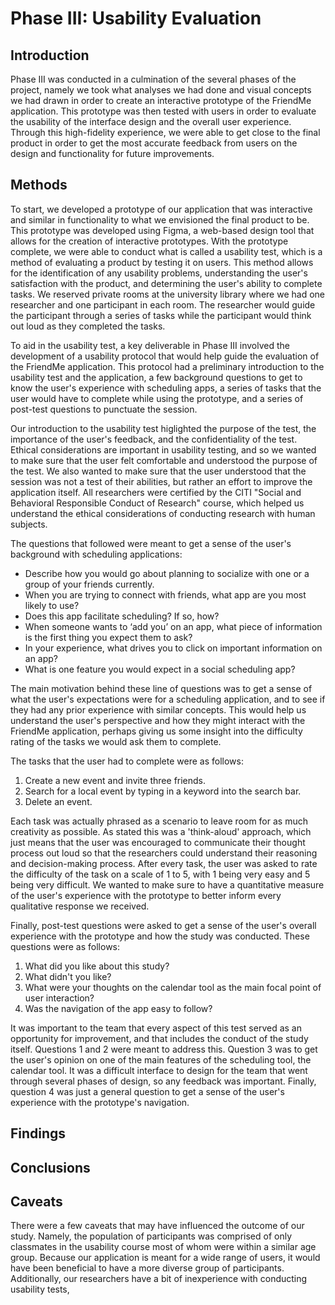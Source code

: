 # Phase III: Usability Evaluation

## Introduction

Phase III was conducted in a culmination of the several phases of the project, namely we took what analyses we had done and visual concepts we had drawn in order to create an interactive prototype of the FriendMe application. This prototype was then tested with users in order to evaluate the usability of the interface design and the overall user experience. Through this high-fidelity experience, we were able to get close to the final product in order to get the most accurate feedback from users on the design and functionality for future improvements.

## Methods

To start, we developed a prototype of our application that was interactive and similar in functionality to what we envisioned the final product to be. This prototype was developed using Figma, a web-based design tool that allows for the creation of interactive prototypes. With the prototype complete, we were able to conduct what is called a usability test, which is a method of evaluating a product by testing it on users. This method allows for the identification of any usability problems, understanding the user's satisfaction with the product, and determining the user's ability to complete tasks. We reserved private rooms at the university library where we had one researcher and one participant in each room. The researcher would guide the participant through a series of tasks while the participant would think out loud as they completed the tasks.

To aid in the usability test, a key deliverable in Phase III involved the development of a usability protocol that would help guide the evaluation of the FriendMe application. This protocol had a preliminary introduction to the usability test and the application, a few background questions to get to know the user's experience with scheduling apps, a series of tasks that the user would have to complete while using the prototype, and a series of post-test questions to punctuate the session.

Our introduction to the usability test higlighted the purpose of the test, the importance of the user's feedback, and the confidentiality of the test. Ethical considerations are important in usability testing, and so we wanted to make sure that the user felt comfortable and understood the purpose of the test. We also wanted to make sure that the user understood that the session was not a test of their abilities, but rather an effort to improve the application itself. All researchers were certified by the CITI "Social and Behavioral Responsible Conduct of Research" course, which helped us understand the ethical considerations of conducting research with human subjects.

The questions that followed were meant to get a sense of the user's background with scheduling applications:

- Describe how you would go about planning to socialize with one or a group of your friends currently.
- When you are trying to connect with friends, what app are you most likely to use?
- Does this app facilitate scheduling? If so, how?
- When someone wants to ‘add you’ on an app, what piece of information is the first thing you expect them to ask?
- In your experience, what drives you to click on important information on an app?
- What is one feature you would expect in a social scheduling app?

The main motivation behind these line of questions was to get a sense of what the user's expectations were for a scheduling application, and to see if they had any prior experience with similar concepts. This would help us understand the user's perspective and how they might interact with the FriendMe application, perhaps giving us some insight into the difficulty rating of the tasks we would ask them to complete.

The tasks that the user had to complete were as follows:

1. Create a new event and invite three friends.
2. Search for a local event by typing in a keyword into the search bar.
3. Delete an event.

Each task was actually phrased as a scenario to leave room for as much creativity as possible. As stated this was a 'think-aloud' approach, which just means that the user was encouraged to communicate their thought process out loud so that the researchers could understand their reasoning and decision-making process. After every task, the user was asked to rate the difficulty of the task on a scale of 1 to 5, with 1 being very easy and 5 being very difficult. We wanted to make sure to have a quantitative measure of the user's experience with the prototype to better inform every qualitative response we received.

Finally, post-test questions were asked to get a sense of the user's overall experience with the prototype and how the study was conducted. These questions were as follows:

1. What did you like about this study?
2. What didn't you like?
3.  What were your thoughts on the calendar tool as the main focal point of user interaction?
4. Was the navigation of the app easy to follow?

It was important to the team that every aspect of this test served as an opportunity for improvement, and that includes the conduct of the study itself. Questions 1 and 2 were meant to address this. Question 3 was to get the user's opinion on one of the main features of the scheduling tool, the calendar tool. It was a difficult interface to design for the team that went through several phases of design, so any feedback was important. Finally, question 4 was just a general question to get a sense of the user's experience with the prototype's navigation.

## Findings

## Conclusions

## Caveats

There were a few caveats that may have influenced the outcome of our study. Namely, the population of participants was comprised of only classmates in the usability course most of whom were within a similar age group. Because our application is meant for a wide range of users, it would have been beneficial to have a more diverse group of participants. Additionally, our researchers have a bit of inexperience with conducting usability tests, 
